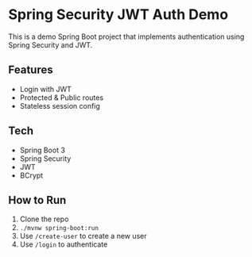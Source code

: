 # Spring Security JWT Auth Demo
This is a demo Spring Boot project that implements authentication using Spring Security and JWT.

## Features
- Login with JWT
- Protected & Public routes
- Stateless session config

## Tech
- Spring Boot 3
- Spring Security
- JWT
- BCrypt

## How to Run
1. Clone the repo
2. `./mvnw spring-boot:run`
3. Use `/create-user` to create a new user
4. Use `/login` to authenticate

